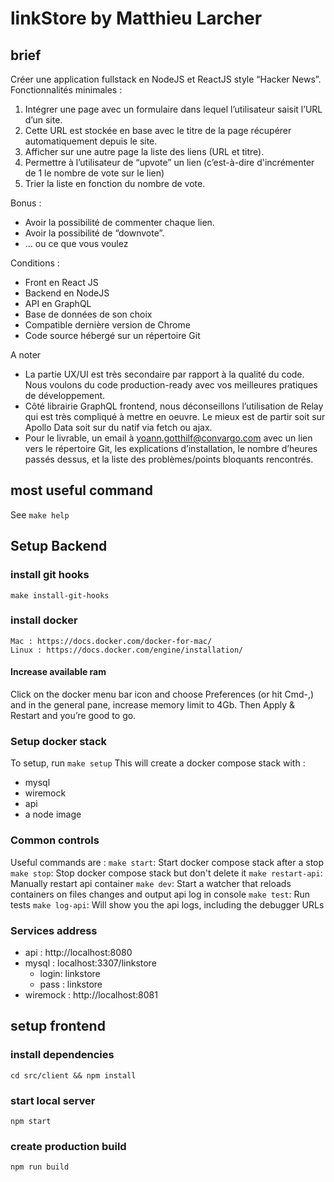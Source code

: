 # linkStore by Matthieu Larcher


## brief

Créer une application fullstack en NodeJS et ReactJS style “Hacker News”.
Fonctionnalités​ minimales :

1. Intégrer une page avec un formulaire dans lequel l’utilisateur saisit
l’URL d’un site.
2. Cette URL est stockée en base avec le titre de la page récupérer
automatiquement depuis le site.
3. Afficher sur une autre page la liste des liens (URL et titre).
4. Permettre à l’utilisateur de “upvote” un lien (c’est-à-dire
d'incrémenter de 1 le nombre de vote sur le lien)
5. Trier la liste en fonction du nombre de vote.

Bonus​ :

* Avoir la possibilité de commenter chaque lien.
* Avoir la possibilité de “downvote”.
* … ou ce que vous voulez

Conditions​ :

* Front en React JS
* Backend en NodeJS
* API en GraphQL
* Base de données de son choix
* Compatible dernière version de Chrome
* Code source hébergé sur un répertoire Git

A noter

* La partie UX/UI est très secondaire par rapport à la qualité du code.
Nous voulons du code production-ready avec vos meilleures pratiques de
développement.
* Côté librairie GraphQL frontend, nous déconseillons l’utilisation de
Relay qui est très compliqué à mettre en oeuvre.
Le mieux est de partir soit sur Apollo Data soit sur du natif via fetch
ou ajax.
* Pour le livrable, un email à yoann.gotthilf@convargo.com avec un lien
vers le répertoire Git, les explications d’installation, le nombre
d’heures passés dessus, et la liste des problèmes/points bloquants
rencontrés.


## most useful command

See ```make help```


## Setup Backend

### install git hooks

```make install-git-hooks```

### install docker

    Mac : https://docs.docker.com/docker-for-mac/
    Linux : https://docs.docker.com/engine/installation/

#### Increase available ram

Click on the docker menu bar icon and choose Preferences (or hit Cmd-,)
and in the general pane, increase memory limit to 4Gb.
Then Apply & Restart and you’re good to go.

### Setup docker stack

To setup, run ```make setup```
This will create a docker compose stack with :
 - mysql
 - wiremock
 - api
 - a node image


### Common controls

Useful commands are :
```make start```: Start docker compose stack after a stop
```make stop```: Stop docker compose stack but don't delete it
```make restart-api```: Manually restart api container
```make dev```: Start a watcher that reloads containers on files changes and output api log in console
```make test```: Run tests
```make log-api```: Will show you the api logs, including the debugger URLs

### Services address
 * api : http://localhost:8080
 * mysql : localhost:3307/linkstore
    * login: linkstore
    * pass : linkstore
 * wiremock : http://localhost:8081


## setup frontend

### install dependencies
```cd src/client && npm install```

### start local server
```npm start```

### create production build
```npm run build```
